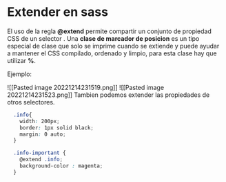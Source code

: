 # Extender en sass
El uso de la regla **@extend** permite compartir un conjunto de propiedad CSS de un selector . Una **clase de marcador de posicion** es un tipo especial de clase que solo se imprime cuando se extiende y puede ayudar a mantener el CSS compilado, ordenado y limpio, para esta clase hay que utilizar **%**.

Ejemplo:

![[Pasted image 20221214231519.png]]
![[Pasted image 20221214231523.png]]
Tambien podemos extender las propiedades de otros selectores.

```scss
  .info{
    width: 200px;
    border: 1px solid black;
    margin: 0 auto;
  }

  .info-important {
    @extend .info;
    background-color : magenta;
  }
```
